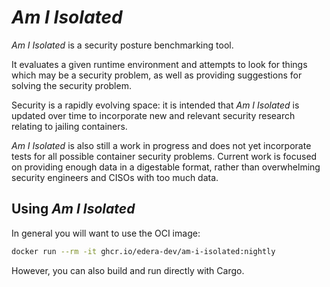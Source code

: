 # *Am I Isolated*

*Am I Isolated* is a security posture benchmarking tool.

It evaluates a given runtime environment and attempts to look for things
which may be a security problem, as well as providing suggestions for
solving the security problem.

Security is a rapidly evolving space: it is intended that *Am I Isolated* is
updated over time to incorporate new and relevant security research
relating to jailing containers.

*Am I Isolated* is also still a work in progress and does not yet incorporate
tests for all possible container security problems.  Current work is
focused on providing enough data in a digestable format, rather than
overwhelming security engineers and CISOs with too much data.

## Using *Am I Isolated*

In general you will want to use the OCI image:

```sh
docker run --rm -it ghcr.io/edera-dev/am-i-isolated:nightly
```

However, you can also build and run directly with Cargo.
